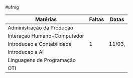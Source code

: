 #ufmg 


| **Matérias**                | **Faltas** | **Datas** |
| --------------------------- | ---------- | --------- |
| Administração da Produção   |            |           |
| Interaçao Humano-Computador |            |           |
| Introducao a Contabilidade  | 1          | 11/03,    |
| Introducao a AI             |            |           |
| Linguagens de Programação   |            |           |
| OTI                         |            |           |

